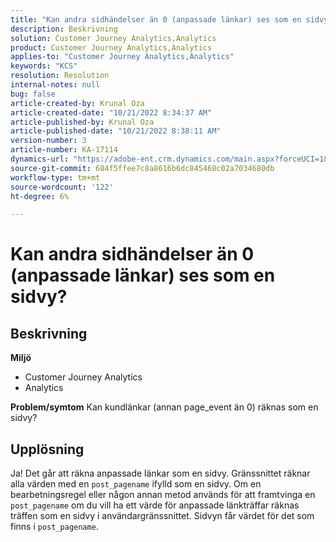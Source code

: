```yaml
---
title: "Kan andra sidhändelser än 0 (anpassade länkar) ses som en sidvy?"
description: Beskrivning
solution: Customer Journey Analytics,Analytics
product: Customer Journey Analytics,Analytics
applies-to: "Customer Journey Analytics,Analytics"
keywords: "KCS"
resolution: Resolution
internal-notes: null
bug: false
article-created-by: Krunal Oza
article-created-date: "10/21/2022 8:34:37 AM"
article-published-by: Krunal Oza
article-published-date: "10/21/2022 8:38:11 AM"
version-number: 3
article-number: KA-17114
dynamics-url: "https://adobe-ent.crm.dynamics.com/main.aspx?forceUCI=1&pagetype=entityrecord&etn=knowledgearticle&id=e0d0b62f-1b51-ed11-bba2-0022480867fb"
source-git-commit: 684f5ffee7c8a8616b6dc845468c02a7034680db
workflow-type: tm+mt
source-wordcount: '122'
ht-degree: 6%

---
```


# Kan andra sidhändelser än 0 (anpassade länkar) ses som en sidvy?

## Beskrivning

<b>Miljö</b>
- Customer Journey Analytics
- Analytics 



<b>Problem/symtom</b>
Kan kundlänkar (annan page_event än 0) räknas som en sidvy?


## Upplösning


Ja! Det går att räkna anpassade länkar som en sidvy. Gränssnittet räknar alla värden med en `post_pagename` ifylld som en sidvy. Om en bearbetningsregel eller någon annan metod används för att framtvinga en `post_pagename` om du vill ha ett värde för anpassade länkträffar räknas träffen som en sidvy i användargränssnittet. Sidvyn får värdet för det som finns i `post_pagename`.
